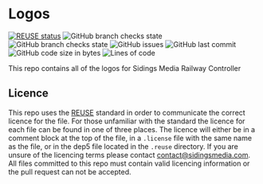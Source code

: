 <!-- 
SPDX-FileCopyrightText: Copyright (c) 2021 Sidings Media 

SPDX-License-Identifier: MIT
-->
# Logos
[![REUSE status](https://api.reuse.software/badge/github.com/SidingsMedia/SMRC-logos)](https://api.reuse.software/info/github.com/SidingsMedia/SMRC-logos) ![GitHub branch checks state](https://img.shields.io/github/checks-status/SidingsMedia/SMRC-logos/main?label=main%20checks) ![GitHub branch checks state](https://img.shields.io/github/checks-status/SidingsMedia/SMRC-logos/develop?label=develop%20checks) ![GitHub issues](https://img.shields.io/github/issues/SidingsMedia/SMRC-logos) ![GitHub last commit](https://img.shields.io/github/last-commit/sidingsmedia/SMRC-logos) ![GitHub code size in bytes](https://img.shields.io/github/languages/code-size/SidingsMedia/SMRC-logos) ![Lines of code](https://img.shields.io/tokei/lines/github/SidingsMedia/SMRC-logos)

This repo contains all of the logos for Sidings Media Railway Controller

## Licence
This repo uses the [REUSE](https://reuse.software) standard in order to communicate the correct licence for the file. For those unfamiliar with the standard the licence for each file can be found in one of three places. The licence will either be in a comment block at the top of the file, in a `.license` file with the same name as the file, or in the dep5 file located in the `.reuse` directory. If you are unsure of the licencing terms please contact [contact@sidingsmedia.com](mailto:contact@sidingsmedia.com?subject=SMRC%20Licence). All files committed to this repo must contain valid licencing information or the pull request can not be accepted.
